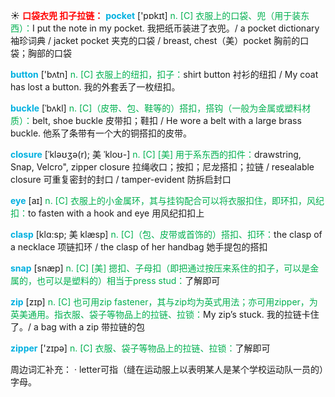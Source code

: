 ☀ <font color="red">**口袋衣兜 扣子拉链：**</font>
<font color="sky blue">**pocket**</font> ['pɒkɪt] 
<font color="#00b050">n. [C] 衣服上的口袋、兜（用于装东西）：</font>I put the note in my pocket. 我把纸币装进了衣兜。/ a pocket dictionary 袖珍词典 / jacket pocket 夹克的口袋 / breast, chest（美）pocket 胸前的口袋；胸部的口袋

<font color="sky blue">**button**</font> ['bʌtn] 
<font color="#00b050">n. [C] 衣服上的纽扣，扣子：</font>shirt button 衬衫的纽扣 / My coat has lost a button. 我的外套丢了一枚纽扣。
           
<font color="sky blue">**buckle**</font> [ˈbʌkl]
<font color="#00b050">n. [C]（皮带、包、鞋等的）搭扣，搭钩（一般为金属或塑料材质）：</font>belt, shoe buckle 皮带扣；鞋扣 / He wore a belt with a large brass buckle. 他系了条带有一个大的铜搭扣的皮带。
           
<font color="sky blue">**closure**</font> [ˈkləʊʒə(r); 美 ˈkloʊ-]
<font color="#00b050">n. [C] [美] 用于系东西的扣件：</font>drawstring, Snap, Velcro", zipper closure 拉绳收口；按扣；尼龙搭扣；拉链 / resealable closure 可重复密封的封口 / tamper-evident 防拆启封口

<font color="sky blue">**eye**</font> [aɪ] 
<font color="#00b050">n. [C] 衣服上的小金属环，其与挂钩配合可以将衣服扣住，即环扣，风纪扣：</font>to fasten with a hook and eye 用风纪扣扣上
           
<font color="sky blue">**clasp**</font> [klɑ:sp; 美 klæsp]
<font color="#00b050">n. [C]（包、皮带或首饰的）搭扣、扣环：</font>the clasp of a necklace 项链扣环 / the clasp of her handbag 她手提包的搭扣
           
<font color="sky blue">**snap**</font> [snæp]
<font color="#00b050">n. [C] [美] 摁扣、子母扣（即把通过按压来系住的扣子，可以是金属的，也可以是塑料的）相当于press stud：</font>了解即可
 
<font color="sky blue">**zip**</font> [zɪp] 
<font color="#00b050">n. [C] 也可用zip fastener，其与zip均为英式用法；亦可用zipper，为英美通用。指衣服、袋子等物品上的拉链、拉锁：</font>My zip’s stuck. 我的拉链卡住了。/ a bag with a zip 带拉链的包

<font color="sky blue">**zipper**</font> ['zɪpə] 
<font color="#00b050">n. [C] 衣服、袋子等物品上的拉链、拉锁：</font>了解即可

周边词汇补充：
· letter可指（缝在运动服上以表明某人是某个学校运动队一员的）字母。
